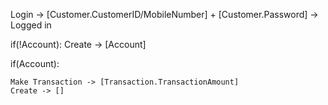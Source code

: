 

Login -> [Customer.CustomerID/MobileNumber] + [Customer.Password] -> Logged in

if(!Account):
Create -> [Account]

if(Account):
    
    Make Transaction -> [Transaction.TransactionAmount] 
    Create -> []
        
